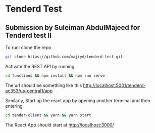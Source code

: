 # Tenderd Test

## Submission by Suleiman AbdulMajeed for Tenderd test II

To run: clone the repo

```bash
git clone https://github.com/majiyd/tenderd-test.git
```

Activate the REST API by running

```bash
cd functions && npm install && npm run serve
```

The url should be something like this [http://localhost:5001/tenderd-ac353/us-central1/app](http://localhost:5001/tenderd-ac353/us-central1/app)

Similarly, Start up the react app by opening another terminal and then entering

```bash
cd tender-client && yarn && yarn start
```

The React App should start at [http://localhost:3000/](http://localhost:3000/)
